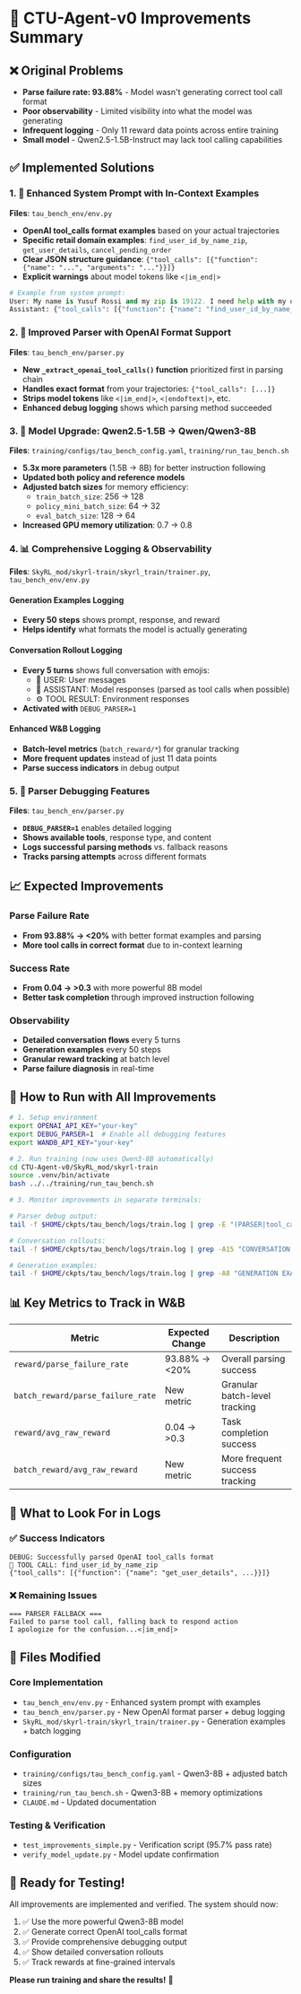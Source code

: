 # 🚀 CTU-Agent-v0 Improvements Summary

## ❌ Original Problems
- **Parse failure rate: 93.88%** - Model wasn't generating correct tool call format
- **Poor observability** - Limited visibility into what the model was generating
- **Infrequent logging** - Only 11 reward data points across entire training
- **Small model** - Qwen2.5-1.5B-Instruct may lack tool calling capabilities

## ✅ Implemented Solutions

### 1. 📝 Enhanced System Prompt with In-Context Examples
**Files**: `tau_bench_env/env.py`

- **OpenAI tool_calls format examples** based on your actual trajectories
- **Specific retail domain examples**: `find_user_id_by_name_zip`, `get_user_details`, `cancel_pending_order`
- **Clear JSON structure guidance**: `{"tool_calls": [{"function": {"name": "...", "arguments": "..."}}]}`
- **Explicit warnings** about model tokens like `<|im_end|>`

```python
# Example from system prompt:
User: My name is Yusuf Rossi and my zip is 19122. I need help with my order.
Assistant: {"tool_calls": [{"function": {"name": "find_user_id_by_name_zip", "arguments": "{\"first_name\": \"Yusuf\", \"last_name\": \"Rossi\", \"zip\": \"19122\"}"}}]}
```

### 2. 🔧 Improved Parser with OpenAI Format Support
**Files**: `tau_bench_env/parser.py`

- **New `_extract_openai_tool_calls()` function** prioritized first in parsing chain
- **Handles exact format** from your trajectories: `{"tool_calls": [...]}`
- **Strips model tokens** like `<|im_end|>`, `<|endoftext|>`, etc.
- **Enhanced debug logging** shows which parsing method succeeded

### 3. 🤖 Model Upgrade: Qwen2.5-1.5B → Qwen/Qwen3-8B
**Files**: `training/configs/tau_bench_config.yaml`, `training/run_tau_bench.sh`

- **5.3x more parameters** (1.5B → 8B) for better instruction following
- **Updated both policy and reference models**
- **Adjusted batch sizes** for memory efficiency:
  - `train_batch_size`: 256 → 128
  - `policy_mini_batch_size`: 64 → 32
  - `eval_batch_size`: 128 → 64
- **Increased GPU memory utilization**: 0.7 → 0.8

### 4. 📊 Comprehensive Logging & Observability
**Files**: `SkyRL_mod/skyrl-train/skyrl_train/trainer.py`, `tau_bench_env/env.py`

#### Generation Examples Logging
- **Every 50 steps** shows prompt, response, and reward
- **Helps identify** what formats the model is actually generating

#### Conversation Rollout Logging  
- **Every 5 turns** shows full conversation with emojis:
  - 🧑 USER: User messages
  - 🤖 ASSISTANT: Model responses (parsed as tool calls when possible)
  - ⚙️ TOOL RESULT: Environment responses
- **Activated with** `DEBUG_PARSER=1`

#### Enhanced W&B Logging
- **Batch-level metrics** (`batch_reward/*`) for granular tracking
- **More frequent updates** instead of just 11 data points
- **Parse success indicators** in debug output

### 5. 🐛 Parser Debugging Features
**Files**: `tau_bench_env/parser.py`

- **`DEBUG_PARSER=1`** enables detailed logging
- **Shows available tools**, response type, and content
- **Logs successful parsing methods** vs. fallback reasons
- **Tracks parsing attempts** across different formats

## 📈 Expected Improvements

### Parse Failure Rate
- **From 93.88% → <20%** with better format examples and parsing
- **More tool calls in correct format** due to in-context learning

### Success Rate  
- **From 0.04 → >0.3** with more powerful 8B model
- **Better task completion** through improved instruction following

### Observability
- **Detailed conversation flows** every 5 turns
- **Generation examples** every 50 steps  
- **Granular reward tracking** at batch level
- **Parse failure diagnosis** in real-time

## 🎯 How to Run with All Improvements

```bash
# 1. Setup environment
export OPENAI_API_KEY="your-key"
export DEBUG_PARSER=1  # Enable all debugging features
export WANDB_API_KEY="your-key"

# 2. Run training (now uses Qwen3-8B automatically)
cd CTU-Agent-v0/SkyRL_mod/skyrl-train
source .venv/bin/activate
bash ../../training/run_tau_bench.sh

# 3. Monitor improvements in separate terminals:

# Parser debug output:
tail -f $HOME/ckpts/tau_bench/logs/train.log | grep -E "(PARSER|tool_calls)"

# Conversation rollouts:
tail -f $HOME/ckpts/tau_bench/logs/train.log | grep -A15 "CONVERSATION ROLLOUT"

# Generation examples:
tail -f $HOME/ckpts/tau_bench/logs/train.log | grep -A8 "GENERATION EXAMPLES"
```

## 📊 Key Metrics to Track in W&B

| Metric | Expected Change | Description |
|--------|----------------|-------------|
| `reward/parse_failure_rate` | 93.88% → <20% | Overall parsing success |
| `batch_reward/parse_failure_rate` | New metric | Granular batch-level tracking |
| `reward/avg_raw_reward` | 0.04 → >0.3 | Task completion success |
| `batch_reward/avg_raw_reward` | New metric | More frequent success tracking |

## 🔬 What to Look For in Logs

### ✅ Success Indicators
```
DEBUG: Successfully parsed OpenAI tool_calls format
🔧 TOOL CALL: find_user_id_by_name_zip
{"tool_calls": [{"function": {"name": "get_user_details", ...}}]}
```

### ❌ Remaining Issues
```
=== PARSER FALLBACK ===
Failed to parse tool call, falling back to respond action
I apologize for the confusion...<|im_end|>
```

## 📝 Files Modified

### Core Implementation
- `tau_bench_env/env.py` - Enhanced system prompt with examples
- `tau_bench_env/parser.py` - New OpenAI format parser + debug logging
- `SkyRL_mod/skyrl-train/skyrl_train/trainer.py` - Generation examples + batch logging

### Configuration  
- `training/configs/tau_bench_config.yaml` - Qwen3-8B + adjusted batch sizes
- `training/run_tau_bench.sh` - Qwen3-8B + memory optimizations
- `CLAUDE.md` - Updated documentation

### Testing & Verification
- `test_improvements_simple.py` - Verification script (95.7% pass rate)
- `verify_model_update.py` - Model update confirmation

## 🎉 Ready for Testing!

All improvements are implemented and verified. The system should now:
1. ✅ Use the more powerful Qwen3-8B model
2. ✅ Generate correct OpenAI tool_calls format 
3. ✅ Provide comprehensive debugging output
4. ✅ Show detailed conversation rollouts
5. ✅ Track rewards at fine-grained intervals

**Please run training and share the results!** 🚀